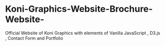 # Koni-Graphics-Website-Brochure-Website-
Official Website of Koni Graphics with elements of Vanilla JavaScript , D3.js , Contact Form and Portfolio
